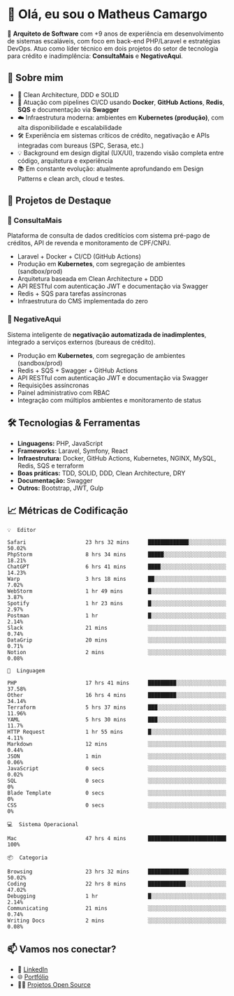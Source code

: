 # 👋 Olá, eu sou o Matheus Camargo

🎯 **Arquiteto de Software** com +9 anos de experiência em desenvolvimento de sistemas escaláveis, com foco em back-end PHP/Laravel e estratégias DevOps. Atuo como líder técnico em dois projetos do setor de tecnologia para crédito e inadimplência: **ConsultaMais** e **NegativeAqui**.

## 🧠 Sobre mim

- 🚀 Clean Architecture, DDD e SOLID
- 🔁 Atuação com pipelines CI/CD usando **Docker**, **GitHub Actions**, **Redis**, **SQS** e documentação via **Swagger**
- ☁️ Infraestrutura moderna: ambientes em **Kubernetes (produção)**, com alta disponibilidade e escalabilidade
- 🛠️ Experiência em sistemas críticos de crédito, negativação e APIs integradas com bureaus (SPC, Serasa, etc.)
- 💡 Background em design digital (UX/UI), trazendo visão completa entre código, arquitetura e experiência
- 📚 Em constante evolução: atualmente aprofundando em Design Patterns e clean arch, cloud e testes.

## 🚧 Projetos de Destaque

### 🔹 ConsultaMais
Plataforma de consulta de dados creditícios com sistema pré-pago de créditos, API de revenda e monitoramento de CPF/CNPJ.

- Laravel + Docker + CI/CD (GitHub Actions)
- Produção em **Kubernetes**, com segregação de ambientes (sandbox/prod)
- Arquitetura baseada em Clean Architecture + DDD
- API RESTful com autenticação JWT e documentação via Swagger
- Redis + SQS para tarefas assíncronas
- Infraestrutura do CMS implementada do zero

### 🔹 NegativeAqui
Sistema inteligente de **negativação automatizada de inadimplentes**, integrado a serviços externos (bureaus de crédito).

- Produção em **Kubernetes**, com segregação de ambientes (sandbox/prod)
- Redis + SQS + Swagger + GitHub Actions
- API RESTful com autenticação JWT e documentação via Swagger
- Requisições assíncronas
- Painel administrativo com RBAC
- Integração com múltiplos ambientes e monitoramento de status

## 🛠️ Tecnologias & Ferramentas

- **Linguagens:** PHP, JavaScript
- **Frameworks:** Laravel, Symfony, React
- **Infraestrutura:** Docker, GitHub Actions, Kubernetes, NGINX, MySQL, Redis, SQS e terraform
- **Boas práticas:** TDD, SOLID, DDD, Clean Architecture, DRY
- **Documentação:** Swagger
- **Outros:** Bootstrap, JWT, Gulp

## 📈 Métricas de Codificação

```text
💡  Editor

Safari                   23 hrs 32 mins      █████████████░░░░░░░░░░░░     50.02%
PhpStorm                 8 hrs 34 mins       █████░░░░░░░░░░░░░░░░░░░░     18.21%
ChatGPT                  6 hrs 41 mins       ████░░░░░░░░░░░░░░░░░░░░░     14.23%
Warp                     3 hrs 18 mins       ██░░░░░░░░░░░░░░░░░░░░░░░      7.02%
WebStorm                 1 hr 49 mins        █░░░░░░░░░░░░░░░░░░░░░░░░      3.87%
Spotify                  1 hr 23 mins        █░░░░░░░░░░░░░░░░░░░░░░░░      2.97%
Postman                  1 hr                █░░░░░░░░░░░░░░░░░░░░░░░░      2.14%
Slack                    21 mins             ░░░░░░░░░░░░░░░░░░░░░░░░░      0.74%
DataGrip                 20 mins             ░░░░░░░░░░░░░░░░░░░░░░░░░      0.71%
Notion                   2 mins              ░░░░░░░░░░░░░░░░░░░░░░░░░      0.08%
```
```text
💬  Linguagem

PHP                      17 hrs 41 mins      █████████░░░░░░░░░░░░░░░░     37.58%
Other                    16 hrs 4 mins       █████████░░░░░░░░░░░░░░░░     34.14%
Terraform                5 hrs 37 mins       ███░░░░░░░░░░░░░░░░░░░░░░     11.96%
YAML                     5 hrs 30 mins       ███░░░░░░░░░░░░░░░░░░░░░░      11.7%
HTTP Request             1 hr 55 mins        █░░░░░░░░░░░░░░░░░░░░░░░░      4.11%
Markdown                 12 mins             ░░░░░░░░░░░░░░░░░░░░░░░░░      0.44%
JSON                     1 min               ░░░░░░░░░░░░░░░░░░░░░░░░░      0.06%
JavaScript               0 secs              ░░░░░░░░░░░░░░░░░░░░░░░░░      0.02%
SQL                      0 secs              ░░░░░░░░░░░░░░░░░░░░░░░░░         0%
Blade Template           0 secs              ░░░░░░░░░░░░░░░░░░░░░░░░░         0%
CSS                      0 secs              ░░░░░░░░░░░░░░░░░░░░░░░░░         0%
```
```text
💻  Sistema Operacional

Mac                      47 hrs 4 mins       █████████████████████████       100%
```
```text
📦  Categoria

Browsing                 23 hrs 32 mins      █████████████░░░░░░░░░░░░     50.02%
Coding                   22 hrs 8 mins       ████████████░░░░░░░░░░░░░     47.02%
Debugging                1 hr                █░░░░░░░░░░░░░░░░░░░░░░░░      2.14%
Communicating            21 mins             ░░░░░░░░░░░░░░░░░░░░░░░░░      0.74%
Writing Docs             2 mins              ░░░░░░░░░░░░░░░░░░░░░░░░░      0.08%
```

## 📫 Vamos nos conectar?

- 💼 [LinkedIn](https://www.linkedin.com/in/matheuscamargoxavier)
- 🌐 [Portfólio](https://matheuscamargo.co)
- 🧑‍💻 [Projetos Open Source](https://github.com/bymatheus)
